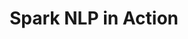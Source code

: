 ---
layout: demopage
title: Spark NLP in Action
full_width: true
permalink: /financial_company_normalization
key: demo
license: false
show_edit_on_github: false
show_date: false
data:
  sections:  
    - title: Spark NLP for Finance
      excerpt: Normalizing and Augmenting Company Names
      secheader: yes
      secheader:
        - title: Spark NLP for Finance
          subtitle: Normalizing and Augmenting Company Names
          activemenu: financial_company_normalization
      source: yes
      source: 
        - title: Company Normalization for Edgar and Crunchbase databases 
          id: company_normalization_edgar_crunchbase_databases 
          image: 
              src: /assets/images/Company_Normalization.svg
          image2: 
              src: /assets/images/Company_Normalization_f.svg
          excerpt: These models normalize versions of Company Names using Edgar and Crunchbase databases conventions.
          actions:
          - text: Live Demo
            type: normal
            url: https://demo.johnsnowlabs.com/finance/ER_EDGAR_CRUNCHBASE/
          - text: Colab Netbook
            type: blue_btn
            url:                 
---